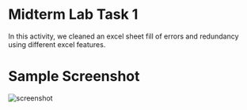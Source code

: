 
# Midterm Lab Task 1
In this activity, we cleaned an excel sheet fill of errors and redundancy using different excel features.
# Sample Screenshot
![screenshot](/images/Data_Normalization.png)
